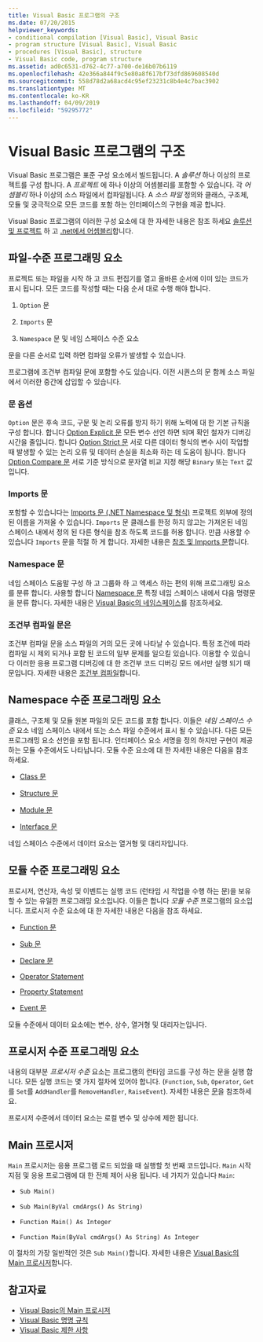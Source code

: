 ```yaml
---
title: Visual Basic 프로그램의 구조
ms.date: 07/20/2015
helpviewer_keywords:
- conditional compilation [Visual Basic], Visual Basic
- program structure [Visual Basic], Visual Basic
- procedures [Visual Basic], structure
- Visual Basic code, program structure
ms.assetid: ad0c6531-d762-4c77-a700-de16b07b6119
ms.openlocfilehash: 42e366a844f9c5e80a8f617bf73dfd869608540d
ms.sourcegitcommit: 558d78d2a68acd4c95ef23231c8b4e4c7bac3902
ms.translationtype: MT
ms.contentlocale: ko-KR
ms.lasthandoff: 04/09/2019
ms.locfileid: "59295772"
---
```

# <a name="structure-of-a-visual-basic-program"></a>Visual Basic 프로그램의 구조
Visual Basic 프로그램은 표준 구성 요소에서 빌드됩니다. A *솔루션* 하나 이상의 프로젝트를 구성 합니다. A *프로젝트* 에 하나 이상의 어셈블리를 포함할 수 있습니다. 각 *어셈블리* 하나 이상의 소스 파일에서 컴파일됩니다. A *소스 파일* 정의와 클래스, 구조체, 모듈 및 궁극적으로 모든 코드를 포함 하는 인터페이스의 구현을 제공 합니다.  
  
 Visual Basic 프로그램의 이러한 구성 요소에 대 한 자세한 내용은 참조 하세요 [솔루션 및 프로젝트](/visualstudio/ide/solutions-and-projects-in-visual-studio) 하 고 [.net에서 어셈블리](../../../standard/assembly/index.md)합니다.  
  
## <a name="file-level-programming-elements"></a>파일-수준 프로그래밍 요소  
 프로젝트 또는 파일을 시작 하 고 코드 편집기를 열고 올바른 순서에 이미 있는 코드가 표시 됩니다. 모든 코드를 작성할 때는 다음 순서 대로 수행 해야 합니다.  
  
1. `Option` 문  
  
2. `Imports` 문  
  
3. `Namespace` 문 및 네임 스페이스 수준 요소  
  
 문을 다른 순서로 입력 하면 컴파일 오류가 발생할 수 있습니다.  
  
 프로그램에 조건부 컴파일 문에 포함할 수도 있습니다. 이전 시퀀스의 문 함께 소스 파일에서 이러한 중간에 삽입할 수 있습니다.  
  
### <a name="option-statements"></a>문 옵션  
 `Option` 문은 후속 코드, 구문 및 논리 오류를 방지 하기 위해 노력에 대 한 기본 규칙을 구성 합니다. 합니다 [Option Explicit 문](../../../visual-basic/language-reference/statements/option-explicit-statement.md) 모든 변수 선언 하면 되며 확인 철자가 디버깅 시간을 줄입니다. 합니다 [Option Strict 문](../../../visual-basic/language-reference/statements/option-strict-statement.md) 서로 다른 데이터 형식의 변수 사이 작업할 때 발생할 수 있는 논리 오류 및 데이터 손실을 최소화 하는 데 도움이 됩니다. 합니다 [Option Compare 문](../../../visual-basic/language-reference/statements/option-compare-statement.md) 서로 기준 방식으로 문자열 비교 지정 해당 `Binary` 또는 `Text` 값입니다.  
  
### <a name="imports-statements"></a>Imports 문  
 포함할 수 있습니다는 [Imports 문 (.NET Namespace 및 형식)](../../../visual-basic/language-reference/statements/imports-statement-net-namespace-and-type.md) 프로젝트 외부에 정의 된 이름을 가져올 수 있습니다. `Imports` 문 클래스를 한정 하지 않고는 가져온된 네임 스페이스 내에서 정의 된 다른 형식을 참조 하도록 코드를 허용 합니다. 만큼 사용할 수 있습니다 `Imports` 문을 적절 하 게 합니다. 자세한 내용은 [참조 및 Imports 문](../../../visual-basic/programming-guide/program-structure/references-and-the-imports-statement.md)합니다.  
  
### <a name="namespace-statements"></a>Namespace 문  
 네임 스페이스 도움말 구성 하 고 그룹화 하 고 액세스 하는 편의 위해 프로그래밍 요소를 분류 합니다. 사용할 합니다 [Namespace 문](../../../visual-basic/language-reference/statements/namespace-statement.md) 특정 네임 스페이스 내에서 다음 명령문을 분류 합니다. 자세한 내용은 [Visual Basic의 네임스페이스](../../../visual-basic/programming-guide/program-structure/namespaces.md)를 참조하세요.  
  
### <a name="conditional-compilation-statements"></a>조건부 컴파일 문은  
 조건부 컴파일 문을 소스 파일의 거의 모든 곳에 나타날 수 있습니다. 특정 조건에 따라 컴파일 시 제외 되거나 포함 된 코드의 일부 문제를 일으킬 있습니다. 이용할 수 있습니다 이러한 응용 프로그램 디버깅에 대 한 조건부 코드 디버깅 모드 에서만 실행 되기 때문입니다. 자세한 내용은 [조건부 컴파일](../../../visual-basic/programming-guide/program-structure/conditional-compilation.md)합니다.  
  
## <a name="namespace-level-programming-elements"></a>Namespace 수준 프로그래밍 요소  
 클래스, 구조체 및 모듈 원본 파일의 모든 코드를 포함 합니다. 이들은 *네임 스페이스 수준* 요소 네임 스페이스 내에서 또는 소스 파일 수준에서 표시 될 수 있습니다. 다른 모든 프로그래밍 요소 선언을 포함 됩니다. 인터페이스 요소 서명을 정의 하지만 구현이 제공 하는 모듈 수준에서도 나타납니다. 모듈 수준 요소에 대 한 자세한 내용은 다음을 참조 하세요.  
  
-   [Class 문](../../../visual-basic/language-reference/statements/class-statement.md)  
  
-   [Structure 문](../../../visual-basic/language-reference/statements/structure-statement.md)  
  
-   [Module 문](../../../visual-basic/language-reference/statements/module-statement.md)  
  
-   [Interface 문](../../../visual-basic/language-reference/statements/interface-statement.md)  
  
 네임 스페이스 수준에서 데이터 요소는 열거형 및 대리자입니다.  
  
## <a name="module-level-programming-elements"></a>모듈 수준 프로그래밍 요소  
 프로시저, 연산자, 속성 및 이벤트는 실행 코드 (런타임 시 작업을 수행 하는 문)을 보유할 수 있는 유일한 프로그래밍 요소입니다. 이들은 합니다 *모듈 수준* 프로그램의 요소입니다. 프로시저 수준 요소에 대 한 자세한 내용은 다음을 참조 하세요.  
  
-   [Function 문](../../../visual-basic/language-reference/statements/function-statement.md)  
  
-   [Sub 문](../../../visual-basic/language-reference/statements/sub-statement.md)  
  
-   [Declare 문](../../../visual-basic/language-reference/statements/declare-statement.md)  
  
-   [Operator Statement](../../../visual-basic/language-reference/statements/operator-statement.md)  
  
-   [Property Statement](../../../visual-basic/language-reference/statements/property-statement.md)  
  
-   [Event 문](../../../visual-basic/language-reference/statements/event-statement.md)  
  
 모듈 수준에서 데이터 요소에는 변수, 상수, 열거형 및 대리자는입니다.  
  
## <a name="procedure-level-programming-elements"></a>프로시저 수준 프로그래밍 요소  
 내용의 대부분 *프로시저 수준* 요소는 프로그램의 런타임 코드를 구성 하는 문을 실행 합니다. 모든 실행 코드는 몇 가지 절차에 있어야 합니다. (`Function`, `Sub`, `Operator`, `Get`를 `Set`를 `AddHandler`를 `RemoveHandler`, `RaiseEvent`). 자세한 내용은 [문](../../../visual-basic/programming-guide/language-features/statements.md)을 참조하세요.  
  
 프로시저 수준에서 데이터 요소는 로컬 변수 및 상수에 제한 됩니다.  
  
## <a name="the-main-procedure"></a>Main 프로시저  
 `Main` 프로시저는 응용 프로그램 로드 되었을 때 실행할 첫 번째 코드입니다. `Main` 시작 지점 및 응용 프로그램에 대 한 전체 제어 사용 됩니다. 네 가지가 있습니다 `Main`:  
  
-   `Sub Main()`  
  
-   `Sub Main(ByVal cmdArgs() As String)`  
  
-   `Function Main() As Integer`  
  
-   `Function Main(ByVal cmdArgs() As String) As Integer`  
  
 이 절차의 가장 일반적인 것은 `Sub Main()`합니다. 자세한 내용은 [Visual Basic의 Main 프로시저](../../../visual-basic/programming-guide/program-structure/main-procedure.md)합니다.  
  
## <a name="see-also"></a>참고자료

- [Visual Basic의 Main 프로시저](../../../visual-basic/programming-guide/program-structure/main-procedure.md)
- [Visual Basic 명명 규칙](../../../visual-basic/programming-guide/program-structure/naming-conventions.md)
- [Visual Basic 제한 사항](../../../visual-basic/programming-guide/program-structure/limitations.md)
